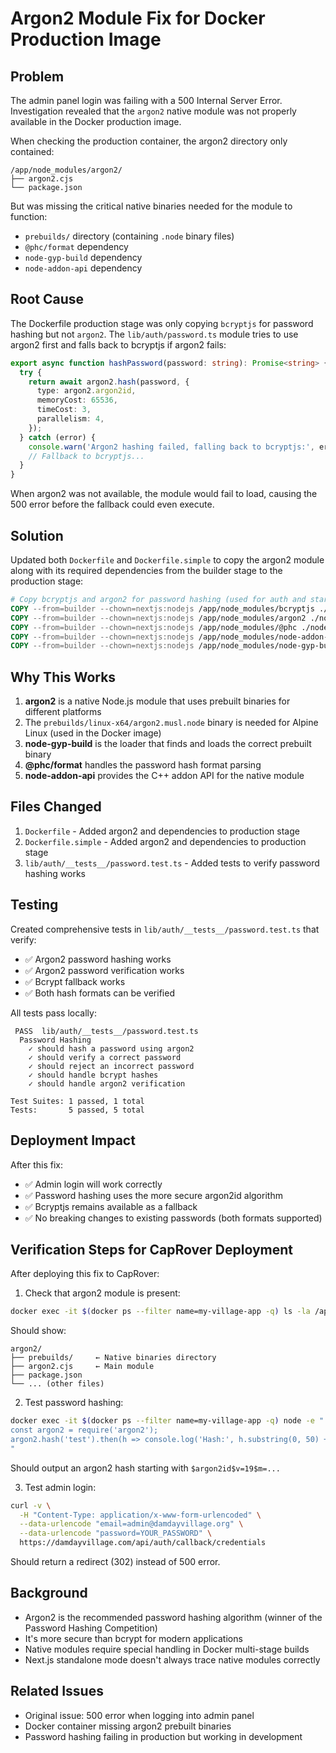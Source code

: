 # Argon2 Module Fix for Docker Production Image

## Problem
The admin panel login was failing with a 500 Internal Server Error. Investigation revealed that the `argon2` native module was not properly available in the Docker production image.

When checking the production container, the argon2 directory only contained:
```
/app/node_modules/argon2/
├── argon2.cjs
└── package.json
```

But was missing the critical native binaries needed for the module to function:
- `prebuilds/` directory (containing `.node` binary files)
- `@phc/format` dependency
- `node-gyp-build` dependency  
- `node-addon-api` dependency

## Root Cause
The Dockerfile production stage was only copying `bcryptjs` for password hashing but not `argon2`. The `lib/auth/password.ts` module tries to use argon2 first and falls back to bcryptjs if argon2 fails:

```typescript
export async function hashPassword(password: string): Promise<string> {
  try {
    return await argon2.hash(password, {
      type: argon2.argon2id,
      memoryCost: 65536,
      timeCost: 3,
      parallelism: 4,
    });
  } catch (error) {
    console.warn('Argon2 hashing failed, falling back to bcryptjs:', error);
    // Fallback to bcryptjs...
  }
}
```

When argon2 was not available, the module would fail to load, causing the 500 error before the fallback could even execute.

## Solution
Updated both `Dockerfile` and `Dockerfile.simple` to copy the argon2 module along with its required dependencies from the builder stage to the production stage:

```dockerfile
# Copy bcryptjs and argon2 for password hashing (used for auth and startup script)
COPY --from=builder --chown=nextjs:nodejs /app/node_modules/bcryptjs ./node_modules/bcryptjs
COPY --from=builder --chown=nextjs:nodejs /app/node_modules/argon2 ./node_modules/argon2
COPY --from=builder --chown=nextjs:nodejs /app/node_modules/@phc ./node_modules/@phc
COPY --from=builder --chown=nextjs:nodejs /app/node_modules/node-addon-api ./node_modules/node-addon-api
COPY --from=builder --chown=nextjs:nodejs /app/node_modules/node-gyp-build ./node_modules/node-gyp-build
```

## Why This Works
1. **argon2** is a native Node.js module that uses prebuilt binaries for different platforms
2. The `prebuilds/linux-x64/argon2.musl.node` binary is needed for Alpine Linux (used in the Docker image)
3. **node-gyp-build** is the loader that finds and loads the correct prebuilt binary
4. **@phc/format** handles the password hash format parsing
5. **node-addon-api** provides the C++ addon API for the native module

## Files Changed
1. `Dockerfile` - Added argon2 and dependencies to production stage
2. `Dockerfile.simple` - Added argon2 and dependencies to production stage
3. `lib/auth/__tests__/password.test.ts` - Added tests to verify password hashing works

## Testing
Created comprehensive tests in `lib/auth/__tests__/password.test.ts` that verify:
- ✅ Argon2 password hashing works
- ✅ Argon2 password verification works
- ✅ Bcrypt fallback works
- ✅ Both hash formats can be verified

All tests pass locally:
```
 PASS  lib/auth/__tests__/password.test.ts
  Password Hashing
    ✓ should hash a password using argon2
    ✓ should verify a correct password
    ✓ should reject an incorrect password
    ✓ should handle bcrypt hashes
    ✓ should handle argon2 verification

Test Suites: 1 passed, 1 total
Tests:       5 passed, 5 total
```

## Deployment Impact
After this fix:
- ✅ Admin login will work correctly
- ✅ Password hashing uses the more secure argon2id algorithm
- ✅ Bcryptjs remains available as a fallback
- ✅ No breaking changes to existing passwords (both formats supported)

## Verification Steps for CapRover Deployment
After deploying this fix to CapRover:

1. Check that argon2 module is present:
```bash
docker exec -it $(docker ps --filter name=my-village-app -q) ls -la /app/node_modules/argon2/
```

Should show:
```
argon2/
├── prebuilds/     ← Native binaries directory
├── argon2.cjs     ← Main module
├── package.json
└── ... (other files)
```

2. Test password hashing:
```bash
docker exec -it $(docker ps --filter name=my-village-app -q) node -e "
const argon2 = require('argon2');
argon2.hash('test').then(h => console.log('Hash:', h.substring(0, 50) + '...'));
"
```

Should output an argon2 hash starting with `$argon2id$v=19$m=...`

3. Test admin login:
```bash
curl -v \
  -H "Content-Type: application/x-www-form-urlencoded" \
  --data-urlencode "email=admin@damdayvillage.org" \
  --data-urlencode "password=YOUR_PASSWORD" \
  https://damdayvillage.com/api/auth/callback/credentials
```

Should return a redirect (302) instead of 500 error.

## Background
- Argon2 is the recommended password hashing algorithm (winner of the Password Hashing Competition)
- It's more secure than bcrypt for modern applications
- Native modules require special handling in Docker multi-stage builds
- Next.js standalone mode doesn't always trace native modules correctly

## Related Issues
- Original issue: 500 error when logging into admin panel
- Docker container missing argon2 prebuilt binaries
- Password hashing failing in production but working in development
